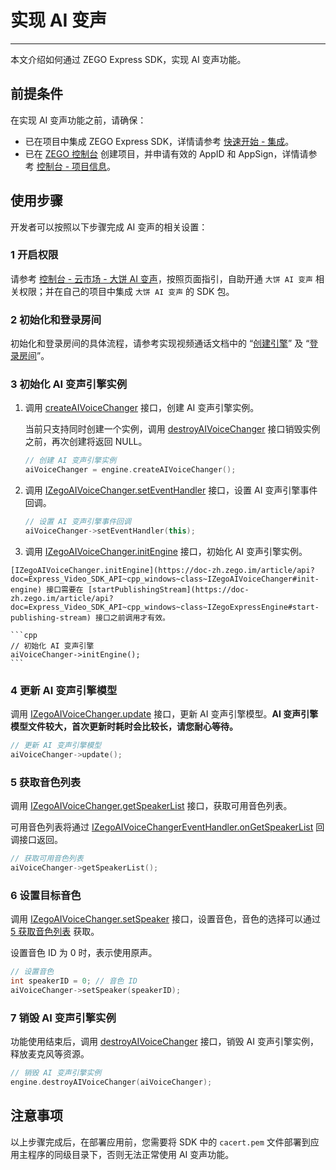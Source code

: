 # 实现 AI 变声

- - -

本文介绍如何通过 ZEGO Express SDK，实现 AI 变声功能。

## 前提条件

在实现 AI 变声功能之前，请确保：

- 已在项目中集成 ZEGO Express SDK，详情请参考 [快速开始 - 集成](/ai-voice-changer-ios/quick-start/integrate)。
- 已在 [ZEGO 控制台](https://console.zego.im) 创建项目，并申请有效的 AppID 和 AppSign，详情请参考 [控制台 - 项目信息](/console/project-info)。


## 使用步骤

开发者可以按照以下步骤完成 AI 变声的相关设置：

### 1 开启权限

请参考 [控制台 - 云市场 - 大饼 AI 变声](/console/cloud-market/dabing-ai-voice-changer)，按照页面指引，自助开通 `大饼 AI 变声` 相关权限；并在自己的项目中集成 `大饼 AI 变声` 的 SDK 包。

### 2 初始化和登录房间

初始化和登录房间的具体流程，请参考实现视频通话文档中的 “[创建引擎](https://doc-zh.zego.im/article/7633#CreateEngine)” 及 “[登录房间](/real-time-video-ios-oc/quick-start/implementing-video-call#2-登录房间)”。

### 3 初始化 AI 变声引擎实例

1. 调用 [createAIVoiceChanger](https://doc-zh.zego.im/article/api?doc=Express_Video_SDK_API~cpp_windows~class~IZegoExpressEngine#create-ai-voice-changer) 接口，创建 AI 变声引擎实例。

    当前只支持同时创建一个实例，调用 [destroyAIVoiceChanger](https://doc-zh.zego.im/article/api?doc=Express_Video_SDK_API~cpp_windows~class~IZegoExpressEngine#destroy-ai-voice-changer) 接口销毁实例之前，再次创建将返回 NULL。

    ```cpp
    // 创建 AI 变声引擎实例
    aiVoiceChanger = engine.createAIVoiceChanger();
    ```

2. 调用 [IZegoAIVoiceChanger.setEventHandler](https://doc-zh.zego.im/article/api?doc=Express_Video_SDK_API~cpp_windows~class~IZegoAIVoiceChanger#set-event-handler) 接口，设置 AI 变声引擎事件回调。

    ```cpp
    // 设置 AI 变声引擎事件回调
    aiVoiceChanger->setEventHandler(this);
    ```

3. 调用 [IZegoAIVoiceChanger.initEngine](https://doc-zh.zego.im/article/api?doc=Express_Video_SDK_API~cpp_windows~class~IZegoAIVoiceChanger#init-engine) 接口，初始化 AI 变声引擎实例。

<Warning title="注意">


    [IZegoAIVoiceChanger.initEngine](https://doc-zh.zego.im/article/api?doc=Express_Video_SDK_API~cpp_windows~class~IZegoAIVoiceChanger#init-engine) 接口需要在 [startPublishingStream](https://doc-zh.zego.im/article/api?doc=Express_Video_SDK_API~cpp_windows~class~IZegoExpressEngine#start-publishing-stream) 接口之前调用才有效。
    
</Warning>



    ```cpp
    // 初始化 AI 变声引擎
    aiVoiceChanger->initEngine();
    ```

### 4 更新 AI 变声引擎模型

调用 [IZegoAIVoiceChanger.update](https://doc-zh.zego.im/article/api?doc=Express_Video_SDK_API~cpp_windows~class~IZegoAIVoiceChanger#update) 接口，更新 AI 变声引擎模型。**AI 变声引擎模型文件较大，首次更新时耗时会比较长，请您耐心等待。**

```cpp
// 更新 AI 变声引擎模型
aiVoiceChanger->update();
```

### 5 获取音色列表

调用 [IZegoAIVoiceChanger.getSpeakerList](https://doc-zh.zego.im/article/api?doc=Express_Video_SDK_API~cpp_windows~class~IZegoAIVoiceChanger#get-speaker-list) 接口，获取可用音色列表。

可用音色列表将通过 [IZegoAIVoiceChangerEventHandler.onGetSpeakerList](https://doc-zh.zego.im/article/api?doc=Express_Video_SDK_API~cpp_windows~class~IZegoAIVoiceChangerEventHandler#on-get-speaker-list) 回调接口返回。

```cpp
// 获取可用音色列表
aiVoiceChanger->getSpeakerList();
```

### 6 设置目标音色

调用 [IZegoAIVoiceChanger.setSpeaker](https://doc-zh.zego.im/article/api?doc=Express_Video_SDK_API~cpp_windows~class~IZegoAIVoiceChanger#set-speaker) 接口，设置音色，音色的选择可以通过 [5 获取音色列表](#5-获取音色列表) 获取。

设置音色 ID 为 0 时，表示使用原声。

```cpp
// 设置音色
int speakerID = 0; // 音色 ID
aiVoiceChanger->setSpeaker(speakerID);
```

### 7 销毁 AI 变声引擎实例

功能使用结束后，调用 [destroyAIVoiceChanger](https://doc-zh.zego.im/article/api?doc=Express_Video_SDK_API~cpp_windows~class~IZegoExpressEngine#destroy-ai-voice-changer) 接口，销毁 AI 变声引擎实例，释放麦克风等资源。

```cpp
// 销毁 AI 变声引擎实例
engine.destroyAIVoiceChanger(aiVoiceChanger);
```

## 注意事项

以上步骤完成后，在部署应用前，您需要将 SDK 中的 `cacert.pem` 文件部署到应用主程序的同级目录下，否则无法正常使用 AI 变声功能。
